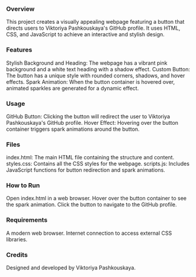 ### Overview
This project creates a visually appealing webpage featuring a button that directs users to Viktoriya Pashkouskaya's GitHub profile. It uses HTML, CSS, and JavaScript to achieve an interactive and stylish design.

### Features
Stylish Background and Heading: The webpage has a vibrant pink background and a white text heading with a shadow effect.
Custom Button: The button has a unique style with rounded corners, shadows, and hover effects.
Spark Animation: When the button container is hovered over, animated sparkles are generated for a dynamic effect.
### Usage
GitHub Button: Clicking the button will redirect the user to Viktoriya Pashkouskaya's GitHub profile.
Hover Effect: Hovering over the button container triggers spark animations around the button.
### Files
index.html: The main HTML file containing the structure and content.
styles.css: Contains all the CSS styles for the webpage.
scripts.js: Includes JavaScript functions for button redirection and spark animations.
### How to Run
Open index.html in a web browser.
Hover over the button container to see the spark animation.
Click the button to navigate to the GitHub profile.
### Requirements
A modern web browser.
Internet connection to access external CSS libraries.
### Credits
Designed and developed by Viktoriya Pashkouskaya.
